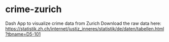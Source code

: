 # crime-zurich
Dash App to visualize crime data from Zurich
Download the raw data here: https://statistik.zh.ch/internet/justiz_inneres/statistik/de/daten/tabellen.html?tbname=D5-101
